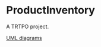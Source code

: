 # ProductInventory
A TRTPO project.

[UML diagrams](https://github.com/KirichenokEgor/ProductInventory/blob/master/Documentation/UML_Diagrams/README.md)
